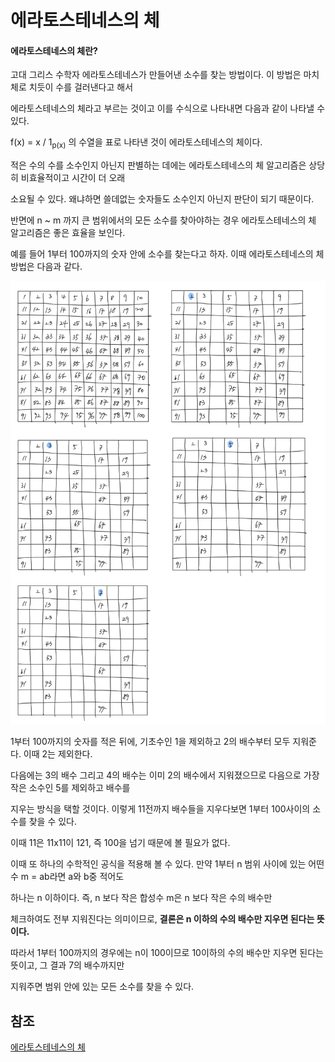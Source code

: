 # 에라토스테네스의 체

#### 에라토스테네스의 체란? 

고대 그리스 수학자 에라토스테네스가 만들어낸 소수를 찾는 방법이다. 이 방법은 마치 체로 치듯이 수를 걸러낸다고 해서 <br>

에라토스테네스의 체라고 부르는 것이고 이를 수식으로 나타내면 다음과 같이 나타낼 수 있다. <br>

f(x) = x / 1<sub>p(x)</sub> 의 수열을 표로 나타낸 것이 에라토스테네스의 체이다. <br>

적은 수의 수를 소수인지 아닌지 판별하는 데에는 에라토스테네스의 체 알고리즘은 상당히 비효율적이고 시간이 더 오래 <br>

소요될 수 있다. 왜냐하면 쓸데없는 숫자들도 소수인지 아닌지 판단이 되기 때문이다. <br>

반면에 n ~ m 까지 큰 범위에서의 모든 소수를 찾아야하는 경우 에라토스테네스의 체 알고리즘은 좋은 효율을 보인다.<br>

예를 들어 1부터 100까지의 숫자 안에 소수를 찾는다고 하자. 이때 에라토스테네스의 체 방법은 다음과 같다. <br>

![image](../images/에라토스테네스의체.png)

1부터 100까지의 숫자를 적은 뒤에, 기초수인 1을 제외하고 2의 배수부터 모두 지워준다. 이때 2는 제외한다. <br>

다음에는 3의 배수 그리고 4의 배수는 이미 2의 배수에서 지워졌으므로 다음으로 가장 작은 소수인 5를 제외하고 배수를 <br>

지우는 방식을 택할 것이다. 이렇게 11전까지 배수들을 지우다보면 1부터 100사이의 소수를 찾을 수 있다. <br>

이때 11은 11x11이 121, 즉 100을 넘기 때문에 볼 필요가 없다. <br>

이때 또 하나의 수학적인 공식을 적용해 볼 수 있다. 만약 1부터 n 범위 사이에 있는 어떤 수 m = ab라면 a와 b중 적어도 <br>

하나는 <squrt>n</squrt> 이하이다. 즉, n 보다 작은 합성수 m은 <squrt>n</squrt> 보다 작은 수의 배수만 <br>

체크하여도 전부 지워진다는 의미이므로, **결론은 <squrt>n</squrt> 이하의 수의 배수만 지우면 된다는 뜻이다.** <br>

따라서 1부터 100까지의 경우에는 n이 100이므로 10이하의 수의 배수만 지우면 된다는 뜻이고, 그 결과 7의 배수까지만 <br>

지워주면 범위 안에 있는 모든 소수를 찾을 수 있다.



## 참조 

[에라토스테네스의 체](https://namu.wiki/w/%EC%97%90%EB%9D%BC%ED%86%A0%EC%8A%A4%ED%85%8C%EB%84%A4%EC%8A%A4%EC%9D%98%20%EC%B2%B4)

